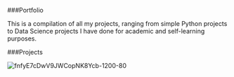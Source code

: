 ###Portfolio

This is a compilation of all my projects, ranging from simple Python projects to Data Science projects I have done for academic and self-learning purposes. 

###Projects


![fnfyE7cDwV9JWCopNK8Ycb-1200-80](https://github.com/user-attachments/assets/77744922-eeaf-4ddf-a043-1f1951bc9836)    
